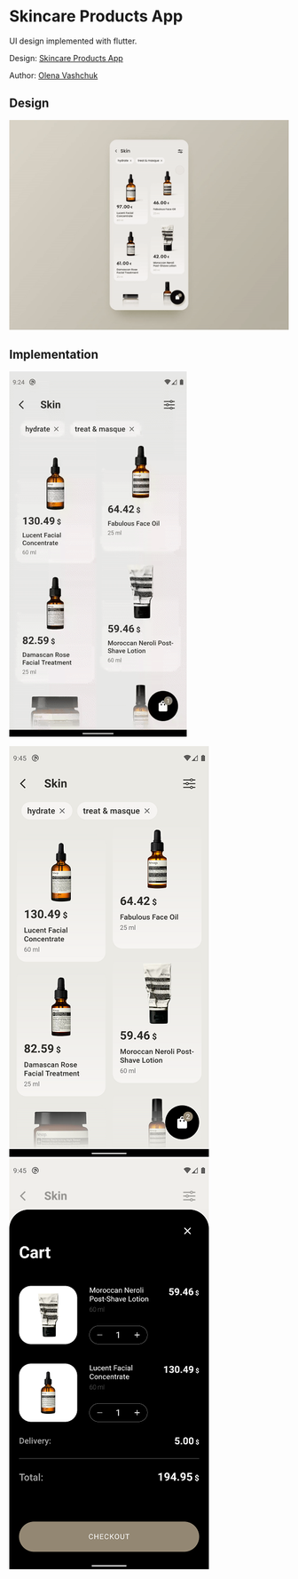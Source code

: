 # Skincare Products App

UI design implemented with flutter.

Design: [Skincare Products App](https://dribbble.com/shots/14617594-E-commerce-platform-for-skincare-products-Concept)

Author: [Olena Vashchuk](https://dribbble.com/olena_vashchuk) 

## Design

![Farmers Market Finder Demo](demo/design.gif)


## Implementation

![Farmers Market Finder Demo](demo/implementation.gif)

![Farmers Market Finder Demo](demo/home_implementation.png)
![Farmers Market Finder Demo](demo/checkout_implementation.png)
